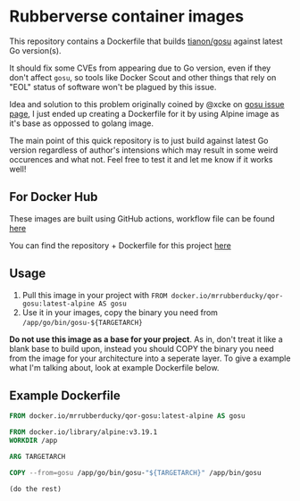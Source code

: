 # Rubberverse container images

This repository contains a Dockerfile that builds [tianon/gosu](https://github.com/tianon/gosu) against latest Go version(s). 

It should fix some CVEs from appearing due to Go version, even if they don't affect `gosu`, so tools like Docker Scout and other things that rely on "EOL" status of software won't be plagued by this issue.

Idea and solution to this problem originally coined by @xcke on [gosu issue page](https://github.com/tianon/gosu/issues/136), I just ended up creating a Dockerfile for it by using Alpine image as it's base as oppossed to golang image.

The main point of this quick repository is to just build against latest Go version regardless of author's intensions which may result in some weird occurences and what not. Feel free to test it and let me know if it works well!

## For Docker Hub

These images are built using GitHub actions, workflow file can be found [here](https://github.com/Rubberverse/qor-gosu/blob/main/.github/build.yaml)

You can find the repository + Dockerfile for this project [here](https://github.com/Rubberverse/qor-gosu)

## Usage

1. Pull this image in your project with `FROM docker.io/mrrubberducky/qor-gosu:latest-alpine AS gosu`
2. Use it in your images, copy the binary you need from `/app/go/bin/gosu-${TARGETARCH}`

**Do not use this image as a base for your project**. As in, don't treat it like a blank base to build upon, instead you should COPY the binary you need from the image for your architecture into a seperate layer. To give a example what I'm talking about, look at example Dockerfile below.

## Example Dockerfile

```Dockerfile
FROM docker.io/mrrubberducky/qor-gosu:latest-alpine AS gosu

FROM docker.io/library/alpine:v3.19.1
WORKDIR /app

ARG TARGETARCH

COPY --from=gosu /app/go/bin/gosu-"${TARGETARCH}" /app/bin/gosu

(do the rest)
```
